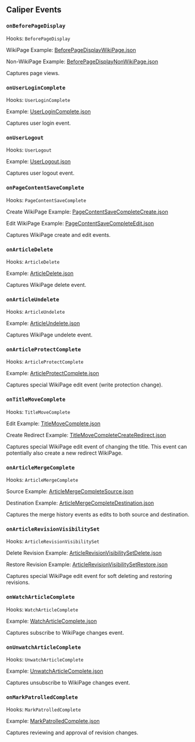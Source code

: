 

## Caliper Events


### `onBeforePageDisplay`

Hooks: `BeforePageDisplay`

WikiPage Example: [BeforePageDisplayWikiPage.json](examples/BeforePageDisplayWikiPage.json)

Non-WikiPage Example: [BeforePageDisplayNonWikiPage.json](examples/BeforePageDisplayNonWikiPage.json)

Captures page views.


### `onUserLoginComplete`

Hooks: `UserLoginComplete`

Example: [UserLoginComplete.json](examples/UserLoginComplete.json)

Captures user login event.


### `onUserLogout`

Hooks: `UserLogout`

Example: [UserLogout.json](examples/UserLogout.json)

Captures user logout event.


### `onPageContentSaveComplete`

Hooks: `PageContentSaveComplete`

Create WikiPage Example: [PageContentSaveCompleteCreate.json](examples/PageContentSaveCompleteCreate.json)

Edit WikiPage Example: [PageContentSaveCompleteEdit.json](examples/PageContentSaveCompleteEdit.json)

Captures WikiPage create and edit events.


### `onArticleDelete`

Hooks: `ArticleDelete`

Example: [ArticleDelete.json](examples/ArticleDelete.json)

Captures WikiPage delete event.


### `onArticleUndelete`

Hooks: `ArticleUndelete`

Example: [ArticleUndelete.json](examples/ArticleUndelete.json)

Captures WikiPage undelete event.


### `onArticleProtectComplete`

Hooks: `ArticleProtectComplete`

Example: [ArticleProtectComplete.json](examples/ArticleProtectComplete.json)

Captures special WikiPage edit event (write protection change).


### `onTitleMoveComplete`

Hooks: `TitleMoveComplete`

Edit Example: [TitleMoveComplete.json](examples/TitleMoveComplete.json)

Create Redirect Example: [TitleMoveCompleteCreateRedirect.json](examples/TitleMoveCompleteCreateRedirect.json)

Captures special WikiPage edit event of changing the title. This event can potentially also create a new redirect WikiPage.


### `onArticleMergeComplete`

Hooks: `ArticleMergeComplete`

Source Example: [ArticleMergeCompleteSource.json](examples/ArticleMergeCompleteSource.json)

Destination Example: [ArticleMergeCompleteDestination.json](examples/ArticleMergeCompleteDestination.json)

Captures the merge history events as edits to both source and destination.


### `onArticleRevisionVisibilitySet`

Hooks: `ArticleRevisionVisibilitySet`

Delete Revision Example: [ArticleRevisionVisibilitySetDelete.json](examples/ArticleRevisionVisibilitySetDelete.json)

Restore Revision Example: [ArticleRevisionVisibilitySetRestore.json](examples/ArticleRevisionVisibilitySetRestore.json)

Captures special WikiPage edit event for soft deleting and restoring revisions.


### `onWatchArticleComplete`

Hooks: `WatchArticleComplete`

Example: [WatchArticleComplete.json](examples/WatchArticleComplete.json)

Captures subscribe to WikiPage changes event.


### `onUnwatchArticleComplete`

Hooks: `UnwatchArticleComplete`

Example: [UnwatchArticleComplete.json](examples/UnwatchArticleComplete.json)

Captures unsubscribe to WikiPage changes event.


### `onMarkPatrolledComplete`

Hooks: `MarkPatrolledComplete`

Example: [MarkPatrolledComplete.json](examples/MarkPatrolledComplete.json)

Captures reviewing and approval of revision changes.


